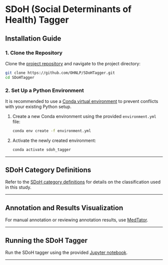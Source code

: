 # SDoH (Social Determinants of Health) Tagger

## Installation Guide

### 1. Clone the Repository

Clone the [project repository](https://github.com/OHNLP/SDoHTagger) and navigate to the project directory:

```bash
git clone https://github.com/OHNLP/SDoHTagger.git
cd SDoHTagger
```

### 2. Set Up a Python Environment

It is recommended to use a [Conda virtual environment](https://docs.conda.io/en/latest/miniconda.html) to prevent conflicts with your existing Python setup.

1. Create a new Conda environment using the provided `environment.yml` file:

   ```bash
   conda env create -f environment.yml
   ```

2. Activate the newly created environment:

   ```bash
   conda activate sdoh_tagger
   ```

---

## SDoH Category Definitions

Refer to the [SDoH category definitions](https://github.com/OHNLP/SDoHTagger/wiki/SDoH-category-definition) for details on the classification used in this study.

---

## Annotation and Results Visualization

For manual annotation or reviewing annotation results, use [MedTator](https://medtator.ohnlp.org/).

---

## Running the SDoH Tagger

Run the SDoH tagger using the provided [Jupyter notebook](https://github.com/OHNLP/SDoHTagger/blob/ce84a921b63a89b66fe1c6da0f9e630a4e29fbbf/notebooks/run_model.ipynb).

---
